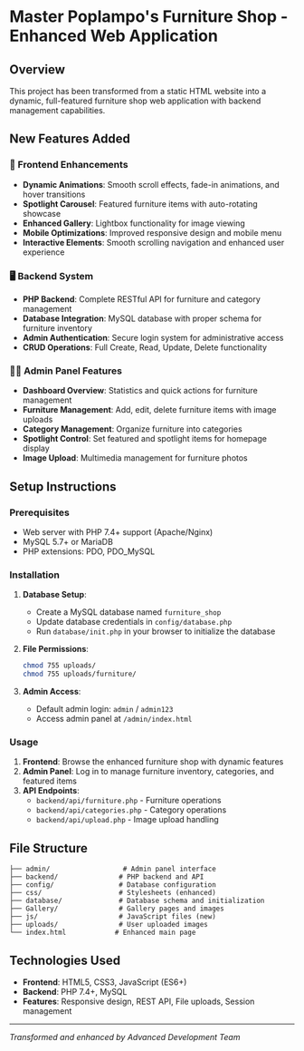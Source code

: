 # Master Poplampo's Furniture Shop - Enhanced Web Application

## Overview
This project has been transformed from a static HTML website into a dynamic, full-featured furniture shop web application with backend management capabilities.

## New Features Added

### 🎨 Frontend Enhancements
- **Dynamic Animations**: Smooth scroll effects, fade-in animations, and hover transitions
- **Spotlight Carousel**: Featured furniture items with auto-rotating showcase
- **Enhanced Gallery**: Lightbox functionality for image viewing
- **Mobile Optimizations**: Improved responsive design and mobile menu
- **Interactive Elements**: Smooth scrolling navigation and enhanced user experience

### 🖥️ Backend System
- **PHP Backend**: Complete RESTful API for furniture and category management
- **Database Integration**: MySQL database with proper schema for furniture inventory
- **Admin Authentication**: Secure login system for administrative access
- **CRUD Operations**: Full Create, Read, Update, Delete functionality

### 👨‍💼 Admin Panel Features
- **Dashboard Overview**: Statistics and quick actions for furniture management
- **Furniture Management**: Add, edit, delete furniture items with image uploads
- **Category Management**: Organize furniture into categories
- **Spotlight Control**: Set featured and spotlight items for homepage display
- **Image Upload**: Multimedia management for furniture photos

## Setup Instructions

### Prerequisites
- Web server with PHP 7.4+ support (Apache/Nginx)
- MySQL 5.7+ or MariaDB
- PHP extensions: PDO, PDO_MySQL

### Installation
1. **Database Setup**:
   - Create a MySQL database named `furniture_shop`
   - Update database credentials in `config/database.php`
   - Run `database/init.php` in your browser to initialize the database

2. **File Permissions**:
   ```bash
   chmod 755 uploads/
   chmod 755 uploads/furniture/
   ```

3. **Admin Access**:
   - Default admin login: `admin` / `admin123`
   - Access admin panel at `/admin/index.html`

### Usage
1. **Frontend**: Browse the enhanced furniture shop with dynamic features
2. **Admin Panel**: Log in to manage furniture inventory, categories, and featured items
3. **API Endpoints**: 
   - `backend/api/furniture.php` - Furniture operations
   - `backend/api/categories.php` - Category operations
   - `backend/api/upload.php` - Image upload handling

## File Structure
```
├── admin/                  # Admin panel interface
├── backend/               # PHP backend and API
├── config/                # Database configuration
├── css/                   # Stylesheets (enhanced)
├── database/              # Database schema and initialization
├── Gallery/               # Gallery pages and images
├── js/                    # JavaScript files (new)
├── uploads/               # User uploaded images
└── index.html            # Enhanced main page
```

## Technologies Used
- **Frontend**: HTML5, CSS3, JavaScript (ES6+)
- **Backend**: PHP 7.4+, MySQL
- **Features**: Responsive design, REST API, File uploads, Session management

---
*Transformed and enhanced by Advanced Development Team*
